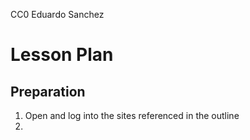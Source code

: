 CC0 Eduardo Sanchez

# Lesson Plan

## Preparation

1. Open and log into the sites referenced in the outline
2. 
